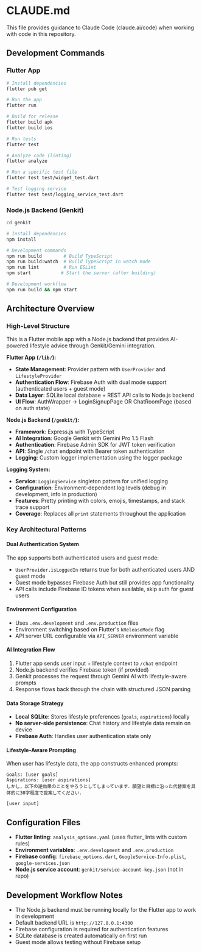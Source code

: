 # CLAUDE.md

This file provides guidance to Claude Code (claude.ai/code) when working with code in this repository.

## Development Commands

### Flutter App
```bash
# Install dependencies
flutter pub get

# Run the app
flutter run

# Build for release
flutter build apk
flutter build ios

# Run tests
flutter test

# Analyze code (linting)
flutter analyze

# Run a specific test file
flutter test test/widget_test.dart

# Test logging service
flutter test test/logging_service_test.dart
```

### Node.js Backend (Genkit)
```bash
cd genkit

# Install dependencies
npm install

# Development commands
npm run build        # Build TypeScript
npm run build:watch  # Build TypeScript in watch mode
npm run lint         # Run ESLint
npm start           # Start the server (after building)

# Development workflow
npm run build && npm start
```

## Architecture Overview

### High-Level Structure
This is a Flutter mobile app with a Node.js backend that provides AI-powered lifestyle advice through Genkit/Gemini integration.

**Flutter App (`/lib/`):**
- **State Management**: Provider pattern with `UserProvider` and `LifestyleProvider`
- **Authentication Flow**: Firebase Auth with dual mode support (authenticated users + guest mode)
- **Data Layer**: SQLite local database + REST API calls to Node.js backend
- **UI Flow**: AuthWrapper → LoginSignupPage OR ChatRoomPage (based on auth state)

**Node.js Backend (`/genkit/`):**
- **Framework**: Express.js with TypeScript
- **AI Integration**: Google Genkit with Gemini Pro 1.5 Flash
- **Authentication**: Firebase Admin SDK for JWT token verification
- **API**: Single `/chat` endpoint with Bearer token authentication
- **Logging**: Custom logger implementation using the logger package

**Logging System:**
- **Service**: `LoggingService` singleton pattern for unified logging
- **Configuration**: Environment-dependent log levels (debug in development, info in production)
- **Features**: Pretty printing with colors, emojis, timestamps, and stack trace support
- **Coverage**: Replaces all `print` statements throughout the application

### Key Architectural Patterns

#### Dual Authentication System
The app supports both authenticated users and guest mode:
- `UserProvider.isLoggedIn` returns true for both authenticated users AND guest mode
- Guest mode bypasses Firebase Auth but still provides app functionality
- API calls include Firebase ID tokens when available, skip auth for guest users

#### Environment Configuration
- Uses `.env.development` and `.env.production` files
- Environment switching based on Flutter's `kReleaseMode` flag
- API server URL configurable via `API_SERVER` environment variable

#### AI Integration Flow
1. Flutter app sends user input + lifestyle context to `/chat` endpoint
2. Node.js backend verifies Firebase token (if provided)
3. Genkit processes the request through Gemini AI with lifestyle-aware prompts
4. Response flows back through the chain with structured JSON parsing

#### Data Storage Strategy
- **Local SQLite**: Stores lifestyle preferences (`goals`, `aspirations`) locally
- **No server-side persistence**: Chat history and lifestyle data remain on device
- **Firebase Auth**: Handles user authentication state only

#### Lifestyle-Aware Prompting
When user has lifestyle data, the app constructs enhanced prompts:
```
Goals: [user goals]
Aspirations: [user aspirations]
しかし，以下の逆効果のことをやろうとしてしまっています．願望と目標に沿った代替案を具体的に30字程度で提案してください．

[user input]
```

## Configuration Files

- **Flutter linting**: `analysis_options.yaml` (uses flutter_lints with custom rules)
- **Environment variables**: `.env.development` and `.env.production`
- **Firebase config**: `firebase_options.dart`, `GoogleService-Info.plist`, `google-services.json`
- **Node.js service account**: `genkit/service-account-key.json` (not in repo)

## Development Workflow Notes

- The Node.js backend must be running locally for the Flutter app to work in development
- Default backend URL is `http://127.0.0.1:4300`
- Firebase configuration is required for authentication features
- SQLite database is created automatically on first run
- Guest mode allows testing without Firebase setup